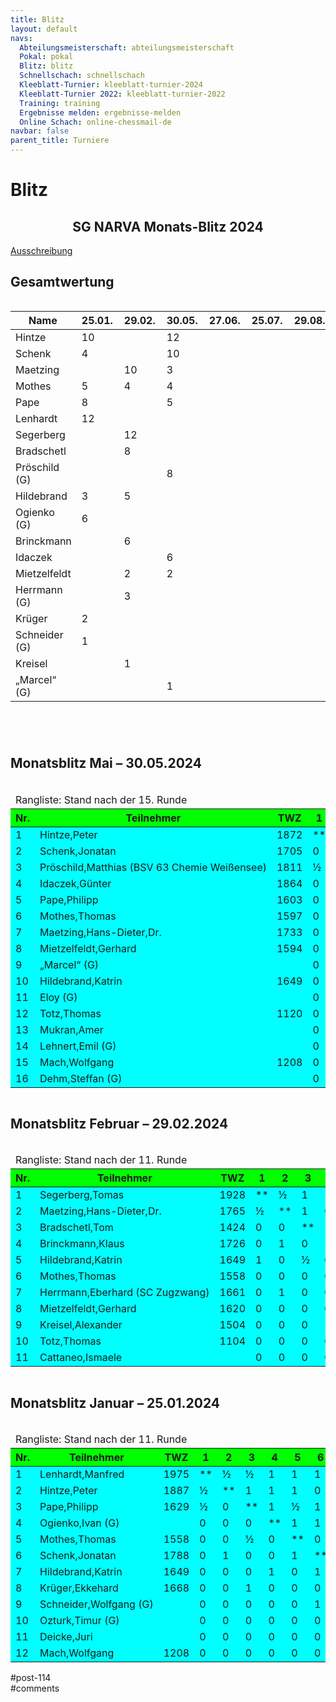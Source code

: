 ```yaml
---
title: Blitz 
layout: default
navs:
  Abteilungsmeisterschaft: abteilungsmeisterschaft
  Pokal: pokal
  Blitz: blitz
  Schnellschach: schnellschach
  Kleeblatt-Turnier: kleeblatt-turnier-2024
  Kleeblatt-Turnier 2022: kleeblatt-turnier-2022
  Training: training
  Ergebnisse melden: ergebnisse-melden
  Online Schach: online-chessmail-de
navbar: false
parent_title: Turniere
---
```

<div class="post-114 page type-page status-publish hentry" id="post-114">
<h1 class="entry-title">Blitz</h1>
<div class="entry-content">
<div class="aligncenter">
<h2 class="heading2" style="text-align: center;">SG NARVA Monats-Blitz 2024</h2>
<p><a href="https://www.narva-schach.de/wordpress/wp-content/uploads/2023/12/Blitzschach-2024.pdf">Ausschreibung</a></p>
<h2>Gesamtwertung</h2>
<div style="overflow: auto;">
<table class="clean footable" style="width: 139%; height: 666px;">
<thead>
<tr style="height: 18px;">
<th style="padding-right: 10px; width: 15%; height: 18px;">Name</th>
<th style="padding-right: 10px; width: 5%; height: 18px;">25.01.</th>
<th style="padding-right: 10px; width: 5%; height: 18px;">29.02.</th>
<th style="padding-right: 10px; width: 5%; height: 18px;">30.05.</th>
<th style="padding-right: 10px; width: 5%; height: 18px;">27.06.</th>
<th style="padding-right: 10px; width: 5%; height: 18px;">25.07.</th>
<th style="padding-right: 10px; width: 5%; height: 18px;">29.08.</th>
<th style="padding-right: 10px; width: 5%; height: 18px;">26.09.</th>
<th style="padding-right: 10px; width: 5%; height: 18px;">31.10.</th>
<th style="padding-right: 10px; width: 5%; height: 18px;">28.11.</th>
<th data-type="numeric" style="padding-right: 10px; width: 8.68621%; height: 18px;"><strong>Gesamt</strong></th>
</tr>
</thead>
<tbody>
<tr style="height: 24px;">
<td style="width: 15%; height: 24px;">Hintze</td>
<td style="width: 5%; height: 24px;">10</td>
<td style="width: 5%; height: 24px;"></td>
<td style="width: 5%; height: 24px;">12</td>
<td style="width: 5%; height: 24px;"></td>
<td style="width: 5%; height: 24px;"></td>
<td style="width: 5%; height: 24px;"></td>
<td style="width: 5%; height: 24px;"></td>
<td style="width: 5%; height: 24px;"></td>
<td style="width: 5%; height: 24px;"></td>
<td style="width: 8.68621%; height: 24px;">22</td>
</tr>
<tr style="height: 24px;">
<td style="width: 15%; height: 24px;">Schenk</td>
<td style="width: 5%; height: 24px;">4</td>
<td style="width: 5%; height: 24px;"></td>
<td style="width: 5%; height: 24px;">10</td>
<td style="width: 5%; height: 24px;"></td>
<td style="width: 5%; height: 24px;"></td>
<td style="width: 5%; height: 24px;"></td>
<td style="width: 5%; height: 24px;"></td>
<td style="width: 5%; height: 24px;"></td>
<td style="width: 5%; height: 24px;"></td>
<td style="width: 8.68621%; height: 24px;">14</td>
</tr>
<tr style="height: 24px;">
<td style="width: 15%; height: 24px;">Maetzing</td>
<td style="width: 5%; height: 24px;"></td>
<td style="width: 5%; height: 24px;">10</td>
<td style="width: 5%; height: 24px;">3</td>
<td style="width: 5%; height: 24px;"></td>
<td style="width: 5%; height: 24px;"></td>
<td style="width: 5%; height: 24px;"></td>
<td style="width: 5%; height: 24px;"></td>
<td style="width: 5%; height: 24px;"></td>
<td style="width: 5%; height: 24px;"></td>
<td style="width: 8.68621%; height: 24px;">13</td>
</tr>
<tr style="height: 24px;">
<td style="width: 15%; height: 24px;">Mothes</td>
<td style="width: 5%; height: 24px;">5</td>
<td style="width: 5%; height: 24px;">4</td>
<td style="width: 5%; height: 24px;">4</td>
<td style="width: 5%; height: 24px;"></td>
<td style="width: 5%; height: 24px;"></td>
<td style="width: 5%; height: 24px;"></td>
<td style="width: 5%; height: 24px;"></td>
<td style="width: 5%; height: 24px;"></td>
<td style="width: 5%; height: 24px;"></td>
<td style="width: 8.68621%; height: 24px;">13</td>
</tr>
<tr style="height: 24px;">
<td style="width: 15%; height: 24px;">Pape</td>
<td style="width: 5%; height: 24px;">8</td>
<td style="width: 5%; height: 24px;"></td>
<td style="width: 5%; height: 24px;">5</td>
<td style="width: 5%; height: 24px;"></td>
<td style="width: 5%; height: 24px;"></td>
<td style="width: 5%; height: 24px;"></td>
<td style="width: 5%; height: 24px;"></td>
<td style="width: 5%; height: 24px;"></td>
<td style="width: 5%; height: 24px;"></td>
<td style="width: 8.68621%; height: 24px;">13</td>
</tr>
<tr style="height: 24px;">
<td style="width: 15%; height: 24px;">Lenhardt</td>
<td style="width: 5%; height: 24px;">12</td>
<td style="width: 5%; height: 24px;"></td>
<td style="width: 5%; height: 24px;"></td>
<td style="width: 5%; height: 24px;"></td>
<td style="width: 5%; height: 24px;"></td>
<td style="width: 5%; height: 24px;"></td>
<td style="width: 5%; height: 24px;"></td>
<td style="width: 5%; height: 24px;"></td>
<td style="width: 5%; height: 24px;"></td>
<td style="width: 8.68621%; height: 24px;">12</td>
</tr>
<tr style="height: 24px;">
<td style="width: 15%; height: 24px;">Segerberg</td>
<td style="width: 5%; height: 24px;"></td>
<td style="width: 5%; height: 24px;">12</td>
<td style="width: 5%; height: 24px;"></td>
<td style="width: 5%; height: 24px;"></td>
<td style="width: 5%; height: 24px;"></td>
<td style="width: 5%; height: 24px;"></td>
<td style="width: 5%; height: 24px;"></td>
<td style="width: 5%; height: 24px;"></td>
<td style="width: 5%; height: 24px;"></td>
<td style="width: 8.68621%; height: 24px;">12</td>
</tr>
<tr style="height: 24px;">
<td style="width: 15%; height: 24px;">Bradschetl</td>
<td style="width: 5%; height: 24px;"></td>
<td style="width: 5%; height: 24px;">8</td>
<td style="width: 5%; height: 24px;"></td>
<td style="width: 5%; height: 24px;"></td>
<td style="width: 5%; height: 24px;"></td>
<td style="width: 5%; height: 24px;"></td>
<td style="width: 5%; height: 24px;"></td>
<td style="width: 5%; height: 24px;"></td>
<td style="width: 5%; height: 24px;"></td>
<td style="width: 8.68621%; height: 24px;">8</td>
</tr>
<tr style="height: 24px;">
<td style="width: 15%; height: 24px;">Pröschild (G)</td>
<td style="width: 5%; height: 24px;"></td>
<td style="width: 5%; height: 24px;"></td>
<td style="width: 5%; height: 24px;">8</td>
<td style="width: 5%; height: 24px;"></td>
<td style="width: 5%; height: 24px;"></td>
<td style="width: 5%; height: 24px;"></td>
<td style="width: 5%; height: 24px;"></td>
<td style="width: 5%; height: 24px;"></td>
<td style="width: 5%; height: 24px;"></td>
<td style="width: 8.68621%; height: 24px;">8</td>
</tr>
<tr style="height: 24px;">
<td style="width: 15%; height: 24px;">Hildebrand</td>
<td style="width: 5%; height: 24px;">3</td>
<td style="width: 5%; height: 24px;">5</td>
<td style="width: 5%; height: 24px;"></td>
<td style="width: 5%; height: 24px;"></td>
<td style="width: 5%; height: 24px;"></td>
<td style="width: 5%; height: 24px;"></td>
<td style="width: 5%; height: 24px;"></td>
<td style="width: 5%; height: 24px;"></td>
<td style="width: 5%; height: 24px;"></td>
<td style="width: 8.68621%; height: 24px;">8</td>
</tr>
<tr style="height: 24px;">
<td style="width: 15%; height: 24px;">Ogienko (G)</td>
<td style="width: 5%; height: 24px;">6</td>
<td style="width: 5%; height: 24px;"></td>
<td style="width: 5%; height: 24px;"></td>
<td style="width: 5%; height: 24px;"></td>
<td style="width: 5%; height: 24px;"></td>
<td style="width: 5%; height: 24px;"></td>
<td style="width: 5%; height: 24px;"></td>
<td style="width: 5%; height: 24px;"></td>
<td style="width: 5%; height: 24px;"></td>
<td style="width: 8.68621%; height: 24px;">6</td>
</tr>
<tr style="height: 24px;">
<td style="width: 15%; height: 24px;">Brinckmann</td>
<td style="width: 5%; height: 24px;"></td>
<td style="width: 5%; height: 24px;">6</td>
<td style="width: 5%; height: 24px;"></td>
<td style="width: 5%; height: 24px;"></td>
<td style="width: 5%; height: 24px;"></td>
<td style="width: 5%; height: 24px;"></td>
<td style="width: 5%; height: 24px;"></td>
<td style="width: 5%; height: 24px;"></td>
<td style="width: 5%; height: 24px;"></td>
<td style="width: 8.68621%; height: 24px;">6</td>
</tr>
<tr style="height: 24px;">
<td style="width: 15%; height: 24px;">Idaczek</td>
<td style="width: 5%; height: 24px;"></td>
<td style="width: 5%; height: 24px;"></td>
<td style="width: 5%; height: 24px;">6</td>
<td style="width: 5%; height: 24px;"></td>
<td style="width: 5%; height: 24px;"></td>
<td style="width: 5%; height: 24px;"></td>
<td style="width: 5%; height: 24px;"></td>
<td style="width: 5%; height: 24px;"></td>
<td style="width: 5%; height: 24px;"></td>
<td style="width: 8.68621%; height: 24px;">6</td>
</tr>
<tr style="height: 24px;">
<td style="width: 15%; height: 24px;">Mietzelfeldt</td>
<td style="width: 5%; height: 24px;"></td>
<td style="width: 5%; height: 24px;">2</td>
<td style="width: 5%; height: 24px;">2</td>
<td style="width: 5%; height: 24px;"></td>
<td style="width: 5%; height: 24px;"></td>
<td style="width: 5%; height: 24px;"></td>
<td style="width: 5%; height: 24px;"></td>
<td style="width: 5%; height: 24px;"></td>
<td style="width: 5%; height: 24px;"></td>
<td style="width: 8.68621%; height: 24px;">4</td>
</tr>
<tr style="height: 24px;">
<td style="width: 15%; height: 24px;">Herrmann (G)</td>
<td style="width: 5%; height: 24px;"></td>
<td style="width: 5%; height: 24px;">3</td>
<td style="width: 5%; height: 24px;"></td>
<td style="width: 5%; height: 24px;"></td>
<td style="width: 5%; height: 24px;"></td>
<td style="width: 5%; height: 24px;"></td>
<td style="width: 5%; height: 24px;"></td>
<td style="width: 5%; height: 24px;"></td>
<td style="width: 5%; height: 24px;"></td>
<td style="width: 8.68621%; height: 24px;">3</td>
</tr>
<tr style="height: 24px;">
<td style="width: 15%; height: 24px;">Krüger</td>
<td style="width: 5%; height: 24px;">2</td>
<td style="width: 5%; height: 24px;"></td>
<td style="width: 5%; height: 24px;"></td>
<td style="width: 5%; height: 24px;"></td>
<td style="width: 5%; height: 24px;"></td>
<td style="width: 5%; height: 24px;"></td>
<td style="width: 5%; height: 24px;"></td>
<td style="width: 5%; height: 24px;"></td>
<td style="width: 5%; height: 24px;"></td>
<td style="width: 8.68621%; height: 24px;">2</td>
</tr>
<tr style="height: 24px;">
<td style="width: 15%; height: 24px;">Schneider (G)</td>
<td style="width: 5%; height: 24px;">1</td>
<td style="width: 5%; height: 24px;"></td>
<td style="width: 5%; height: 24px;"></td>
<td style="width: 5%; height: 24px;"></td>
<td style="width: 5%; height: 24px;"></td>
<td style="width: 5%; height: 24px;"></td>
<td style="width: 5%; height: 24px;"></td>
<td style="width: 5%; height: 24px;"></td>
<td style="width: 5%; height: 24px;"></td>
<td style="width: 8.68621%; height: 24px;">1</td>
</tr>
<tr style="height: 24px;">
<td style="width: 15%; height: 24px;">Kreisel</td>
<td style="width: 5%; height: 24px;"></td>
<td style="width: 5%; height: 24px;">1</td>
<td style="width: 5%; height: 24px;"></td>
<td style="width: 5%; height: 24px;"></td>
<td style="width: 5%; height: 24px;"></td>
<td style="width: 5%; height: 24px;"></td>
<td style="width: 5%; height: 24px;"></td>
<td style="width: 5%; height: 24px;"></td>
<td style="width: 5%; height: 24px;"></td>
<td style="width: 8.68621%; height: 24px;">1</td>
</tr>
<tr style="height: 24px;">
<td style="width: 15%; height: 24px;">„Marcel“ (G)</td>
<td style="width: 5%; height: 24px;"></td>
<td style="width: 5%; height: 24px;"></td>
<td style="width: 5%; height: 24px;">1</td>
<td style="width: 5%; height: 24px;"></td>
<td style="width: 5%; height: 24px;"></td>
<td style="width: 5%; height: 24px;"></td>
<td style="width: 5%; height: 24px;"></td>
<td style="width: 5%; height: 24px;"></td>
<td style="width: 5%; height: 24px;"></td>
<td style="width: 8.68621%; height: 24px;">1</td>
</tr>
</tbody>
</table>
</div>
<h2>Monatsblitz Mai – 30.05.2024</h2>
<div style="overflow: auto;">
<table class="clean swiss">
<thead>
<tr>
<td colspan="21">Rangliste: Stand nach der 15. Runde</td>
</tr>
<tr bgcolor="#00FF00">
<th>Nr.</th>
<th>Teilnehmer</th>
<th>TWZ</th>
<th>1</th>
<th>2</th>
<th>3</th>
<th>4</th>
<th>5</th>
<th>6</th>
<th>7</th>
<th>8</th>
<th>9</th>
<th>10</th>
<th>11</th>
<th>12</th>
<th>13</th>
<th>14</th>
<th>15</th>
<th>16</th>
<th>Punkte</th>
<th>SoBerg</th>
</tr>
</thead>
<tbody>
<tr bgcolor="#00FFFF">
<td>1</td>
<td>Hintze,Peter</td>
<td>1872</td>
<td>**</td>
<td>1</td>
<td>½</td>
<td>1</td>
<td>1</td>
<td>1</td>
<td>1</td>
<td>1</td>
<td>1</td>
<td>1</td>
<td>1</td>
<td>1</td>
<td>1</td>
<td>1</td>
<td>1</td>
<td>1</td>
<td>14.5</td>
<td>99.25</td>
</tr>
<tr bgcolor="#00FFFF">
<td>2</td>
<td>Schenk,Jonatan</td>
<td>1705</td>
<td>0</td>
<td>**</td>
<td>0</td>
<td>1</td>
<td>1</td>
<td>1</td>
<td>1</td>
<td>1</td>
<td>1</td>
<td>1</td>
<td>1</td>
<td>1</td>
<td>1</td>
<td>1</td>
<td>1</td>
<td>1</td>
<td>13.0</td>
<td>80.00</td>
</tr>
<tr bgcolor="#00FFFF">
<td>3</td>
<td nowrap="nowrap">Pröschild,Matthias (BSV 63 Chemie Weißensee)</td>
<td>1811</td>
<td>½</td>
<td>1</td>
<td>**</td>
<td>½</td>
<td>1</td>
<td>½</td>
<td>½</td>
<td>1</td>
<td>1</td>
<td>½</td>
<td>1</td>
<td>1</td>
<td>1</td>
<td>1</td>
<td>1</td>
<td>1</td>
<td>12.5</td>
<td>82.50</td>
</tr>
<tr bgcolor="#00FFFF">
<td>4</td>
<td>Idaczek,Günter</td>
<td>1864</td>
<td>0</td>
<td>0</td>
<td>½</td>
<td>**</td>
<td>1</td>
<td>0</td>
<td>1</td>
<td>½</td>
<td>1</td>
<td>1</td>
<td>1</td>
<td>1</td>
<td>1</td>
<td>1</td>
<td>1</td>
<td>1</td>
<td>11.0</td>
<td>62.00</td>
</tr>
<tr bgcolor="#00FFFF">
<td>5</td>
<td>Pape,Philipp</td>
<td>1603</td>
<td>0</td>
<td>0</td>
<td>0</td>
<td>0</td>
<td>**</td>
<td>1</td>
<td>1</td>
<td>1</td>
<td>1</td>
<td>1</td>
<td>1</td>
<td>1</td>
<td>1</td>
<td>1</td>
<td>1</td>
<td>+</td>
<td>11.0</td>
<td>58.00</td>
</tr>
<tr bgcolor="#00FFFF">
<td>6</td>
<td>Mothes,Thomas</td>
<td>1597</td>
<td>0</td>
<td>0</td>
<td>½</td>
<td>1</td>
<td>0</td>
<td>**</td>
<td>½</td>
<td>0</td>
<td>1</td>
<td>½</td>
<td>1</td>
<td>1</td>
<td>1</td>
<td>1</td>
<td>1</td>
<td>1</td>
<td>9.5</td>
<td>50.75</td>
</tr>
<tr bgcolor="#00FFFF">
<td>7</td>
<td>Maetzing,Hans-Dieter,Dr.</td>
<td>1733</td>
<td>0</td>
<td>0</td>
<td>½</td>
<td>0</td>
<td>0</td>
<td>½</td>
<td>**</td>
<td>1</td>
<td>1</td>
<td>1</td>
<td>1</td>
<td>0</td>
<td>1</td>
<td>1</td>
<td>1</td>
<td>+</td>
<td>9.0</td>
<td>45.50</td>
</tr>
<tr bgcolor="#00FFFF">
<td>8</td>
<td>Mietzelfeldt,Gerhard</td>
<td>1594</td>
<td>0</td>
<td>0</td>
<td>0</td>
<td>½</td>
<td>0</td>
<td>1</td>
<td>0</td>
<td>**</td>
<td>0</td>
<td>0</td>
<td>1</td>
<td>1</td>
<td>1</td>
<td>1</td>
<td>1</td>
<td>1</td>
<td>7.5</td>
<td>34.00</td>
</tr>
<tr bgcolor="#00FFFF">
<td>9</td>
<td>„Marcel“ (G)</td>
<td></td>
<td>0</td>
<td>0</td>
<td>0</td>
<td>0</td>
<td>0</td>
<td>0</td>
<td>0</td>
<td>1</td>
<td>**</td>
<td>1</td>
<td>1</td>
<td>0</td>
<td>1</td>
<td>1</td>
<td>1</td>
<td>+</td>
<td>7.0</td>
<td>27.50</td>
</tr>
<tr bgcolor="#00FFFF">
<td>10</td>
<td>Hildebrand,Katrin</td>
<td>1649</td>
<td>0</td>
<td>0</td>
<td>½</td>
<td>0</td>
<td>0</td>
<td>½</td>
<td>0</td>
<td>1</td>
<td>0</td>
<td>**</td>
<td>0</td>
<td>1</td>
<td>0</td>
<td>1</td>
<td>1</td>
<td>1</td>
<td>6.0</td>
<td>26.50</td>
</tr>
<tr bgcolor="#00FFFF">
<td>11</td>
<td>Eloy (G)</td>
<td></td>
<td>0</td>
<td>0</td>
<td>0</td>
<td>0</td>
<td>0</td>
<td>0</td>
<td>0</td>
<td>0</td>
<td>0</td>
<td>1</td>
<td>**</td>
<td>1</td>
<td>1</td>
<td>1</td>
<td>1</td>
<td>1</td>
<td>6.0</td>
<td>19.00</td>
</tr>
<tr bgcolor="#00FFFF">
<td>12</td>
<td>Totz,Thomas</td>
<td>1120</td>
<td>0</td>
<td>0</td>
<td>0</td>
<td>0</td>
<td>0</td>
<td>0</td>
<td>1</td>
<td>0</td>
<td>1</td>
<td>0</td>
<td>0</td>
<td>**</td>
<td>0</td>
<td>1</td>
<td>1</td>
<td>+</td>
<td>5.0</td>
<td>19.00</td>
</tr>
<tr bgcolor="#00FFFF">
<td>13</td>
<td>Mukran,Amer</td>
<td></td>
<td>0</td>
<td>0</td>
<td>0</td>
<td>0</td>
<td>0</td>
<td>0</td>
<td>0</td>
<td>0</td>
<td>0</td>
<td>1</td>
<td>0</td>
<td>1</td>
<td>**</td>
<td>1</td>
<td>1</td>
<td>1</td>
<td>5.0</td>
<td>14.00</td>
</tr>
<tr bgcolor="#00FFFF">
<td>14</td>
<td>Lehnert,Emil (G)</td>
<td></td>
<td>0</td>
<td>0</td>
<td>0</td>
<td>0</td>
<td>0</td>
<td>0</td>
<td>0</td>
<td>0</td>
<td>0</td>
<td>0</td>
<td>0</td>
<td>0</td>
<td>0</td>
<td>**</td>
<td>1</td>
<td>0</td>
<td>1.0</td>
<td>1.00</td>
</tr>
<tr bgcolor="#00FFFF">
<td>15</td>
<td>Mach,Wolfgang</td>
<td>1208</td>
<td>0</td>
<td>0</td>
<td>0</td>
<td>0</td>
<td>0</td>
<td>0</td>
<td>0</td>
<td>0</td>
<td>0</td>
<td>0</td>
<td>0</td>
<td>0</td>
<td>0</td>
<td>0</td>
<td>**</td>
<td>+</td>
<td>1.0</td>
<td>1.00</td>
</tr>
<tr bgcolor="#00FFFF">
<td>16</td>
<td>Dehm,Steffan (G)</td>
<td></td>
<td>0</td>
<td>0</td>
<td>0</td>
<td>0</td>
<td>–</td>
<td>0</td>
<td>–</td>
<td>0</td>
<td>–</td>
<td>0</td>
<td>0</td>
<td>–</td>
<td>0</td>
<td>1</td>
<td>–</td>
<td>**</td>
<td>1.0</td>
<td>1.00</td>
</tr>
</tbody>
</table>
</div>
<h2>Monatsblitz Februar – 29.02.2024</h2>
<div style="overflow: auto;">
<table class="clean swiss">
<thead>
<tr>
<td colspan="16">Rangliste: Stand nach der 11. Runde</td>
</tr>
<tr bgcolor="#00FF00">
<th>Nr.</th>
<th>Teilnehmer</th>
<th>TWZ</th>
<th>1</th>
<th>2</th>
<th>3</th>
<th>4</th>
<th>5</th>
<th>6</th>
<th>7</th>
<th>8</th>
<th>9</th>
<th>10</th>
<th>11</th>
<th>Punkte</th>
<th>SoBerg</th>
</tr>
</thead>
<tbody>
<tr bgcolor="#00FFFF">
<td>1</td>
<td>Segerberg,Tomas</td>
<td>1928</td>
<td>**</td>
<td>½</td>
<td>1</td>
<td>1</td>
<td>0</td>
<td>1</td>
<td>1</td>
<td>1</td>
<td>1</td>
<td>1</td>
<td>1</td>
<td>8.5</td>
<td>36.75</td>
</tr>
<tr bgcolor="#00FFFF">
<td>2</td>
<td>Maetzing,Hans-Dieter,Dr.</td>
<td>1765</td>
<td>½</td>
<td>**</td>
<td>1</td>
<td>0</td>
<td>1</td>
<td>1</td>
<td>0</td>
<td>1</td>
<td>1</td>
<td>1</td>
<td>1</td>
<td>7.5</td>
<td>31.25</td>
</tr>
<tr bgcolor="#00FFFF">
<td>3</td>
<td>Bradschetl,Tom</td>
<td>1424</td>
<td>0</td>
<td>0</td>
<td>**</td>
<td>1</td>
<td>½</td>
<td>1</td>
<td>1</td>
<td>1</td>
<td>1</td>
<td>1</td>
<td>1</td>
<td>7.5</td>
<td>28.50</td>
</tr>
<tr bgcolor="#00FFFF">
<td>4</td>
<td>Brinckmann,Klaus</td>
<td>1726</td>
<td>0</td>
<td>1</td>
<td>0</td>
<td>**</td>
<td>1</td>
<td>1</td>
<td>1</td>
<td>1</td>
<td>0</td>
<td>1</td>
<td>1</td>
<td>7.0</td>
<td>30.00</td>
</tr>
<tr bgcolor="#00FFFF">
<td>5</td>
<td>Hildebrand,Katrin</td>
<td>1649</td>
<td>1</td>
<td>0</td>
<td>½</td>
<td>0</td>
<td>**</td>
<td>½</td>
<td>0</td>
<td>1</td>
<td>1</td>
<td>1</td>
<td>1</td>
<td>6.0</td>
<td>23.00</td>
</tr>
<tr bgcolor="#00FFFF">
<td>6</td>
<td>Mothes,Thomas</td>
<td>1558</td>
<td>0</td>
<td>0</td>
<td>0</td>
<td>0</td>
<td>½</td>
<td>**</td>
<td>1</td>
<td>1</td>
<td>1</td>
<td>1</td>
<td>1</td>
<td>5.5</td>
<td>16.00</td>
</tr>
<tr bgcolor="#00FFFF">
<td>7</td>
<td nowrap="nowrap">Herrmann,Eberhard (SC Zugzwang)</td>
<td>1661</td>
<td>0</td>
<td>1</td>
<td>0</td>
<td>0</td>
<td>1</td>
<td>0</td>
<td>**</td>
<td>0</td>
<td>1</td>
<td>1</td>
<td>1</td>
<td>5.0</td>
<td>17.50</td>
</tr>
<tr bgcolor="#00FFFF">
<td>8</td>
<td>Mietzelfeldt,Gerhard</td>
<td>1620</td>
<td>0</td>
<td>0</td>
<td>0</td>
<td>0</td>
<td>0</td>
<td>0</td>
<td>1</td>
<td>**</td>
<td>1</td>
<td>1</td>
<td>1</td>
<td>4.0</td>
<td>9.00</td>
</tr>
<tr bgcolor="#00FFFF">
<td>9</td>
<td>Kreisel,Alexander</td>
<td>1504</td>
<td>0</td>
<td>0</td>
<td>0</td>
<td>1</td>
<td>0</td>
<td>0</td>
<td>0</td>
<td>0</td>
<td>**</td>
<td>0</td>
<td>1</td>
<td>2.0</td>
<td>7.00</td>
</tr>
<tr bgcolor="#00FFFF">
<td>10</td>
<td>Totz,Thomas</td>
<td>1104</td>
<td>0</td>
<td>0</td>
<td>0</td>
<td>0</td>
<td>0</td>
<td>0</td>
<td>0</td>
<td>0</td>
<td>1</td>
<td>**</td>
<td>1</td>
<td>2.0</td>
<td>2.00</td>
</tr>
<tr bgcolor="#00FFFF">
<td>11</td>
<td>Cattaneo,Ismaele</td>
<td></td>
<td>0</td>
<td>0</td>
<td>0</td>
<td>0</td>
<td>0</td>
<td>0</td>
<td>0</td>
<td>0</td>
<td>0</td>
<td>0</td>
<td>**</td>
<td>0.0</td>
<td>0.00</td>
</tr>
</tbody>
</table>
</div>
<h2>Monatsblitz Januar – 25.01.2024</h2>
<div style="overflow: auto;">
<table class="clean swiss">
<thead>
<tr>
<td colspan="17">Rangliste: Stand nach der 11. Runde</td>
</tr>
<tr bgcolor="#00FF00">
<th>Nr.</th>
<th>Teilnehmer</th>
<th>TWZ</th>
<th>1</th>
<th>2</th>
<th>3</th>
<th>4</th>
<th>5</th>
<th>6</th>
<th>7</th>
<th>8</th>
<th>9</th>
<th>10</th>
<th>11</th>
<th>12</th>
<th>Punkte</th>
<th>SoBerg</th>
</tr>
</thead>
<tbody>
<tr bgcolor="#00FFFF">
<td>1</td>
<td>Lenhardt,Manfred</td>
<td>1975</td>
<td>**</td>
<td>½</td>
<td>½</td>
<td>1</td>
<td>1</td>
<td>1</td>
<td>1</td>
<td>1</td>
<td>1</td>
<td>1</td>
<td>1</td>
<td>1</td>
<td>10.0</td>
<td>47.25</td>
</tr>
<tr bgcolor="#00FFFF">
<td>2</td>
<td>Hintze,Peter</td>
<td>1887</td>
<td>½</td>
<td>**</td>
<td>1</td>
<td>1</td>
<td>1</td>
<td>0</td>
<td>1</td>
<td>1</td>
<td>1</td>
<td>1</td>
<td>1</td>
<td>1</td>
<td>9.5</td>
<td>45.50</td>
</tr>
<tr bgcolor="#00FFFF">
<td>3</td>
<td>Pape,Philipp</td>
<td>1629</td>
<td>½</td>
<td>0</td>
<td>**</td>
<td>1</td>
<td>½</td>
<td>1</td>
<td>1</td>
<td>0</td>
<td>1</td>
<td>1</td>
<td>1</td>
<td>1</td>
<td>8.0</td>
<td>34.75</td>
</tr>
<tr bgcolor="#00FFFF">
<td>4</td>
<td>Ogienko,Ivan (G)</td>
<td></td>
<td>0</td>
<td>0</td>
<td>0</td>
<td>**</td>
<td>1</td>
<td>1</td>
<td>0</td>
<td>1</td>
<td>1</td>
<td>1</td>
<td>1</td>
<td>1</td>
<td>7.0</td>
<td>26.00</td>
</tr>
<tr bgcolor="#00FFFF">
<td>5</td>
<td>Mothes,Thomas</td>
<td>1558</td>
<td>0</td>
<td>0</td>
<td>½</td>
<td>0</td>
<td>**</td>
<td>0</td>
<td>1</td>
<td>1</td>
<td>1</td>
<td>1</td>
<td>1</td>
<td>1</td>
<td>6.5</td>
<td>23.00</td>
</tr>
<tr bgcolor="#00FFFF">
<td>6</td>
<td>Schenk,Jonatan</td>
<td>1788</td>
<td>0</td>
<td>1</td>
<td>0</td>
<td>0</td>
<td>1</td>
<td>**</td>
<td>0</td>
<td>1</td>
<td>0</td>
<td>1</td>
<td>1</td>
<td>1</td>
<td>6.0</td>
<td>27.00</td>
</tr>
<tr bgcolor="#00FFFF">
<td>7</td>
<td>Hildebrand,Katrin</td>
<td>1649</td>
<td>0</td>
<td>0</td>
<td>0</td>
<td>1</td>
<td>0</td>
<td>1</td>
<td>**</td>
<td>½</td>
<td>1</td>
<td>0</td>
<td>1</td>
<td>1</td>
<td>5.5</td>
<td>21.25</td>
</tr>
<tr bgcolor="#00FFFF">
<td>8</td>
<td>Krüger,Ekkehard</td>
<td>1668</td>
<td>0</td>
<td>0</td>
<td>1</td>
<td>0</td>
<td>0</td>
<td>0</td>
<td>½</td>
<td>**</td>
<td>1</td>
<td>1</td>
<td>1</td>
<td>1</td>
<td>5.5</td>
<td>18.75</td>
</tr>
<tr bgcolor="#00FFFF">
<td>9</td>
<td nowrap="nowrap">Schneider,Wolfgang (G)</td>
<td></td>
<td>0</td>
<td>0</td>
<td>0</td>
<td>0</td>
<td>0</td>
<td>1</td>
<td>0</td>
<td>0</td>
<td>**</td>
<td>1</td>
<td>½</td>
<td>0</td>
<td>2.5</td>
<td>9.50</td>
</tr>
<tr bgcolor="#00FFFF">
<td>10</td>
<td>Ozturk,Timur (G)</td>
<td></td>
<td>0</td>
<td>0</td>
<td>0</td>
<td>0</td>
<td>0</td>
<td>0</td>
<td>1</td>
<td>0</td>
<td>0</td>
<td>**</td>
<td>½</td>
<td>1</td>
<td>2.5</td>
<td>7.50</td>
</tr>
<tr bgcolor="#00FFFF">
<td>11</td>
<td>Deicke,Juri</td>
<td></td>
<td>0</td>
<td>0</td>
<td>0</td>
<td>0</td>
<td>0</td>
<td>0</td>
<td>0</td>
<td>0</td>
<td>½</td>
<td>½</td>
<td>**</td>
<td>1</td>
<td>2.0</td>
<td>3.50</td>
</tr>
<tr bgcolor="#00FFFF">
<td>12</td>
<td>Mach,Wolfgang</td>
<td>1208</td>
<td>0</td>
<td>0</td>
<td>0</td>
<td>0</td>
<td>0</td>
<td>0</td>
<td>0</td>
<td>0</td>
<td>1</td>
<td>0</td>
<td>0</td>
<td>**</td>
<td>1.0</td>
<td>2.50</td>
</tr>
</tbody>
</table>
</div>
</div>
</div><!-- .entry-content -->
</div> #post-114 
<div id="comments">
</div> #comments 
